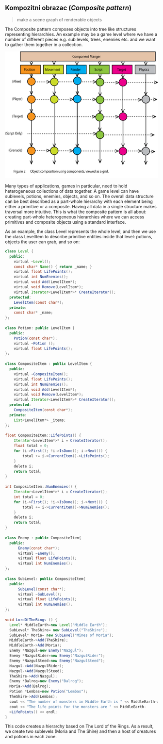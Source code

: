 ## Kompozitni obrazac (*Composite pattern*)

> make a scene graph of renderable objects

The Composite pattern composes objects into tree like structures representing hierarchies. An example may be a game level where we have a number of different pieces e.g. sub levels, trees, enemies etc. and we want to gather them together in a collection.

![composite-pattern](slike/composite-pattern.gif)

Many types of applications, games in particular, need to hold heterogeneous collections of data together. A game level can have sublevels, potions, enemies, objects, and so on. The overall data structure can be best described as a part-whole hierarchy with each element being either a primitive or a composite. Having all data in a single structure makes traversal more intuitive. This is what the composite pattern is all about: creating part-whole heterogeneous hierarchies where we can access primitives and composite objects using a standard interface.

As an example, the class Level represents the whole level, and then we use the class LevelItem to describe primitive entities inside that level: potions, objects the user can grab, and so on:

```java
class Level {
  public:
    virtual ~Level();
    const char* Name() { return _name; }
    virtual float LifePoints();
    virtual int NumEnemies();
    virtual void Add(LevelItem*);
    virtual void Remove(LevelItem*);
    virtual Iterator<LevelItem*>* CreateIterator();
  protected:
    LevelItem(const char*);
  private:
    const char* _name;
};

class Potion: public LevelItem {
  public:
    Potion(const char*);
    virtual ~Potion ();
    virtual float LifePoints();
};

class CompositeItem : public LevelItem {
  public:
    virtual ~CompositeItem();
    virtual float LifePoints();
    virtual int NumEnemies();
    virtual void Add(LevelItem*);
    virtual void Remove(LevelItem*);
    virtual Iterator<LevelItem*>* CreateIterator();
  protected:
    CompositeItem(const char*);
  private:
    List<LevelItem*> _items;
};

float CompositeItem::LifePoints() {
    Iterator<LevelItem*>* i = CreateIterator();
    float total = 0;
    for (i->First(); !i->IsDone(); i->Next()) {
        total += i->CurrentItem()->LifePoints();
    }
    delete i;
    return total;
}

int CompositeItem::NumEnemies() {
    Iterator<LevelItem*>* i = CreateIterator();
    int total = 0;
    for (i->First(); !i->IsDone(); i->Next()) {
        total += i->CurrentItem()->NumEnemies();
    }
    delete i;
    return total;
}

class Enemy : public CompositeItem{
  public:
      Enemy(const char*);
      virtual ~Enemy();
      virtual float LifePoints();
      virtual int NumEnemies();
};

class SubLevel: public CompositeItem{
  public:
      SubLevel(const char*);
      virtual ~SubLevel();
      virtual float LifePoints();
      virtual int NumEnemies();
};

void LordOfTheRings () {
  Level* MiddleEarth=new Level("Middle Earth");
  SubLevel* TheShire= new SubLevel("TheShire");
  SubLevel* Moria= new SubLevel("Mines of Moria");
  MiddleEarth->Add(TheShire);
  MiddleEarth->Add(Moria);
  Enemy *Nazgul=new Enemy("Nazgul");
  Enemy *NazgulRider=new Enemy("NazgulRider");
  Enemy *NazgulSteed=new Enemy("NazgulSteed");
  Nazgul->Add(NazgulRider);
  Nazgul->Add(NazgulSteed);
  TheShire->Add(Nazgul);
  Enemy *Balrog=new Enemy("Balrog");
  Moria->Add(Balrog);
  Potion *Lembas=new Potion("Lembas");
  TheShire->Add(Lembas);
  cout << "The number of monsters in Middle Earth is " << MiddleEarth->NumEnemies() << endl;
  cout << "The life points for the monsters are " << MiddleEarth-
  >LifePoints() << endl;
}
```

This code creates a hierarchy based on The Lord of the Rings. As a result, we create two sublevels (Moria and The Shire) and then a host of creatures and potions in each zone.
